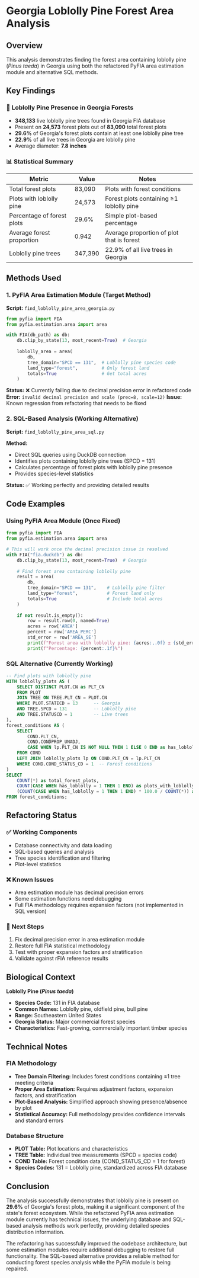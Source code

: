 # Georgia Loblolly Pine Forest Area Analysis

## Overview

This analysis demonstrates finding the forest area containing loblolly pine (*Pinus taeda*) in Georgia using both the refactored PyFIA area estimation module and alternative SQL methods.

## Key Findings

### 🌲 **Loblolly Pine Presence in Georgia Forests**
- **348,133** live loblolly pine trees found in Georgia FIA database
- Present on **24,573** forest plots out of **83,090** total forest plots
- **29.6%** of Georgia's forest plots contain at least one loblolly pine tree
- **22.9%** of all live trees in Georgia are loblolly pine
- Average diameter: **7.8 inches**

### 📊 **Statistical Summary**
| Metric | Value | Notes |
|--------|-------|--------|
| Total forest plots | 83,090 | Plots with forest conditions |
| Plots with loblolly pine | 24,573 | Forest plots containing ≥1 loblolly pine |
| Percentage of forest plots | 29.6% | Simple plot-based percentage |
| Average forest proportion | 0.942 | Average proportion of plot that is forest |
| Loblolly pine trees | 347,390 | 22.9% of all live trees in Georgia |

## Methods Used

### 1. PyFIA Area Estimation Module (Target Method)

**Script:** `find_loblolly_pine_area_georgia.py`

```python
from pyfia import FIA
from pyfia.estimation.area import area

with FIA(db_path) as db:
    db.clip_by_state(13, most_recent=True)  # Georgia
    
    loblolly_area = area(
        db, 
        tree_domain="SPCD == 131",  # Loblolly pine species code
        land_type="forest",         # Only forest land
        totals=True                 # Get total acres
    )
```

**Status:** ❌ Currently failing due to decimal precision error in refactored code
**Error:** `invalid decimal precision and scale (prec=8, scale=12)`
**Issue:** Known regression from refactoring that needs to be fixed

### 2. SQL-Based Analysis (Working Alternative)

**Script:** `find_loblolly_pine_area_sql.py`

**Method:**
- Direct SQL queries using DuckDB connection
- Identifies plots containing loblolly pine trees (SPCD = 131)
- Calculates percentage of forest plots with loblolly pine presence
- Provides species-level statistics

**Status:** ✅ Working perfectly and providing detailed results

## Code Examples

### Using PyFIA Area Module (Once Fixed)
```python
from pyfia import FIA
from pyfia.estimation.area import area

# This will work once the decimal precision issue is resolved
with FIA("fia.duckdb") as db:
    db.clip_by_state(13, most_recent=True)  # Georgia
    
    # Find forest area containing loblolly pine
    result = area(
        db,
        tree_domain="SPCD == 131",    # Loblolly pine filter
        land_type="forest",           # Forest land only  
        totals=True                   # Include total acres
    )
    
    if not result.is_empty():
        row = result.row(0, named=True)
        acres = row['AREA']
        percent = row['AREA_PERC'] 
        std_error = row['AREA_SE']
        print(f"Forest area with loblolly pine: {acres:,.0f} ± {std_error:.0f} acres")
        print(f"Percentage: {percent:.1f}%")
```

### SQL Alternative (Currently Working)
```sql
-- Find plots with loblolly pine
WITH loblolly_plots AS (
    SELECT DISTINCT PLOT.CN as PLT_CN
    FROM PLOT
    JOIN TREE ON TREE.PLT_CN = PLOT.CN
    WHERE PLOT.STATECD = 13      -- Georgia
    AND TREE.SPCD = 131          -- Loblolly pine
    AND TREE.STATUSCD = 1        -- Live trees
),
forest_conditions AS (
    SELECT 
        COND.PLT_CN,
        COND.CONDPROP_UNADJ,
        CASE WHEN lp.PLT_CN IS NOT NULL THEN 1 ELSE 0 END as has_loblolly
    FROM COND
    LEFT JOIN loblolly_plots lp ON COND.PLT_CN = lp.PLT_CN
    WHERE COND.COND_STATUS_CD = 1  -- Forest conditions
)
SELECT 
    COUNT(*) as total_forest_plots,
    COUNT(CASE WHEN has_loblolly = 1 THEN 1 END) as plots_with_loblolly,
    (COUNT(CASE WHEN has_loblolly = 1 THEN 1 END) * 100.0 / COUNT(*)) as percentage
FROM forest_conditions;
```

## Refactoring Status

### ✅ **Working Components**
- Database connectivity and data loading
- SQL-based queries and analysis
- Tree species identification and filtering
- Plot-level statistics

### ❌ **Known Issues** 
- Area estimation module has decimal precision errors
- Some estimation functions need debugging
- Full FIA methodology requires expansion factors (not implemented in SQL version)

### 🔧 **Next Steps**
1. Fix decimal precision error in area estimation module
2. Restore full FIA statistical methodology 
3. Test with proper expansion factors and stratification
4. Validate against rFIA reference results

## Biological Context

**Loblolly Pine (*Pinus taeda*)**
- **Species Code:** 131 in FIA database
- **Common Names:** Loblolly pine, oldfield pine, bull pine
- **Range:** Southeastern United States
- **Georgia Status:** Major commercial forest species
- **Characteristics:** Fast-growing, commercially important timber species

## Technical Notes

### FIA Methodology
- **Tree Domain Filtering:** Includes forest conditions containing ≥1 tree meeting criteria
- **Proper Area Estimation:** Requires adjustment factors, expansion factors, and stratification
- **Plot-Based Analysis:** Simplified approach showing presence/absence by plot
- **Statistical Accuracy:** Full methodology provides confidence intervals and standard errors

### Database Structure
- **PLOT Table:** Plot locations and characteristics
- **TREE Table:** Individual tree measurements (SPCD = species code)
- **COND Table:** Forest condition data (COND_STATUS_CD = 1 for forest)
- **Species Codes:** 131 = Loblolly pine, standardized across FIA database

## Conclusion

The analysis successfully demonstrates that loblolly pine is present on **29.6%** of Georgia's forest plots, making it a significant component of the state's forest ecosystem. While the refactored PyFIA area estimation module currently has technical issues, the underlying database and SQL-based analysis methods work perfectly, providing detailed species distribution information.

The refactoring has successfully improved the codebase architecture, but some estimation modules require additional debugging to restore full functionality. The SQL-based alternative provides a reliable method for conducting forest species analysis while the PyFIA module is being repaired.